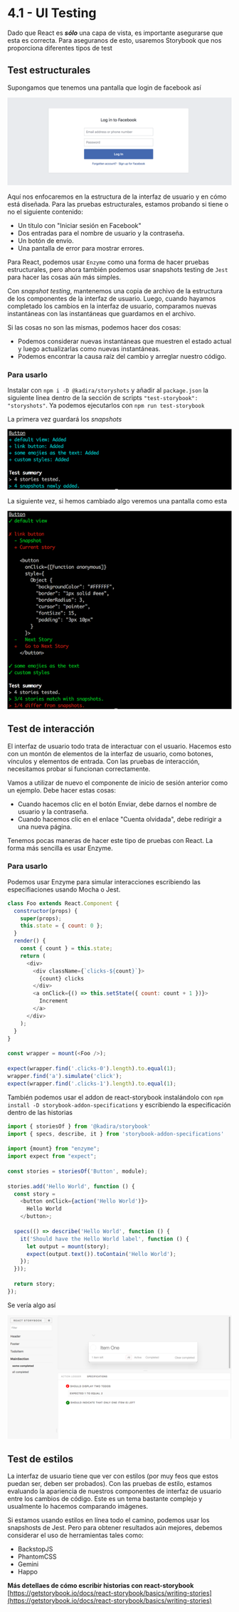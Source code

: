 # 4.1 - UI Testing

Dado que React es _**sólo**_ una capa de vista, es importante asegurarse que esta es correcta. Para aseguranos de esto, usaremos Storybook que nos proporciona diferentes tipos de test

## Test estructurales

Supongamos que tenemos una pantalla que login de facebook así

![](../.gitbook/assets/login-facebook.png)

Aquí nos enfocaremos en la estructura de la interfaz de usuario y en cómo está diseñada. Para las pruebas estructurales, estamos probando si tiene o no el siguiente contenido:

* Un título con "Iniciar sesión en Facebook"
* Dos entradas para el nombre de usuario y la contraseña.
* Un botón de envío.
* Una pantalla de error para mostrar errores.

Para React, podemos usar `Enzyme` como una forma de hacer pruebas estructurales, pero ahora también podemos usar snapshots testing de `Jest` para hacer las cosas aún más simples.

Con _snapshot testing_, mantenemos una copia de archivo de la estructura de los componentes de la interfaz de usuario. Luego, cuando hayamos completado los cambios en la interfaz de usuario, comparamos nuevas instantáneas con las instantáneas que guardamos en el archivo.

Si las cosas no son las mismas, podemos hacer dos cosas:

* Podemos considerar nuevas instantáneas que muestren el estado actual y luego actualizarlas como nuevas instantáneas.
* Podemos encontrar la causa raíz del cambio y arreglar nuestro código.

### Para usarlo

Instalar con `npm i -D @kadira/storyshots` y añadir al `package.json` la siguiente linea dentro de la sección de scripts `"test-storybook": "storyshots"`. Ya podemos ejecutarlos con `npm run test-storybook`

La primera vez guardará los _snapshots_

![](../.gitbook/assets/storyshots-first-run.png)

La siguiente vez, si hemos cambiado algo veremos una pantalla como esta

![](../.gitbook/assets/storyshots-diff-view.png)

## Test de interacción

El interfaz de usuario todo trata de interactuar con el usuario. Hacemos esto con un montón de elementos de la interfaz de usuario, como botones, vínculos y elementos de entrada. Con las pruebas de interacción, necesitamos probar si funcionan correctamente.

Vamos a utilizar de nuevo el componente de inicio de sesión anterior como un ejemplo. Debe hacer estas cosas:

* Cuando hacemos clic en el botón Enviar, debe darnos el nombre de usuario y la contraseña.
* Cuando hacemos clic en el enlace "Cuenta olvidada", debe redirigir a una nueva página.

Tenemos pocas maneras de hacer este tipo de pruebas con React. La forma más sencilla es usar Enzyme.

### Para usarlo

Podemos usar Enzyme para simular interacciones escribiendo las especifiaciones usando Mocha o Jest.

```javascript
class Foo extends React.Component {
  constructor(props) {
    super(props);
    this.state = { count: 0 };
  }
  render() {
    const { count } = this.state;
    return (
      <div>
        <div className={`clicks-${count}`}>
          {count} clicks
        </div>
        <a onClick={() => this.setState({ count: count + 1 })}>
          Increment
        </a>
      </div>
    );
  }
}

const wrapper = mount(<Foo />);

expect(wrapper.find('.clicks-0').length).to.equal(1);
wrapper.find('a').simulate('click');
expect(wrapper.find('.clicks-1').length).to.equal(1);
```

También podemos usar el addon de react-storybook instalándolo con `npm install -D storybook-addon-specifications` y escribiendo la especificación dentro de las historias

```javascript
import { storiesOf } from '@kadira/storybook'
import { specs, describe, it } from 'storybook-addon-specifications'

import {mount} from "enzyme";
import expect from "expect";

const stories = storiesOf('Button', module);

stories.add('Hello World', function () {
  const story =
    <button onClick={action('Hello World')}>
      Hello World
    </button>;

  specs(() => describe('Hello World', function () {
    it('Should have the Hello World label', function () {
      let output = mount(story);
      expect(output.text()).toContain('Hello World');
    });
  }));

  return story;
});
```

Se vería algo así

![](../.gitbook/assets/storybook-addon-specifications.png)

## Test de estilos

La interfaz de usuario tiene que ver con estilos \(por muy feos que estos puedan ser, deben ser probados\). Con las pruebas de estilo, estamos evaluando la apariencia de nuestros componentes de interfaz de usuario entre los cambios de código. Este es un tema bastante complejo y usualmente lo hacemos comparando imágenes.

Si estamos usando estilos en línea todo el camino, podemos usar los snapshosts de Jest. Pero para obtener resultados aún mejores, debemos considerar el uso de herramientas tales como:

* BackstopJS
* PhantomCSS
* Gemini
* Happo

**Más detellaes de cómo escribir historias con react-storybook** [https://getstorybook.io/docs/react-storybook/basics/writing-stories](https://getstorybook.io/docs/react-storybook/basics/writing-stories)

